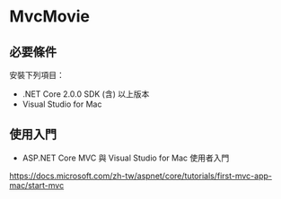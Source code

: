 # MvcMovie
## 必要條件
安裝下列項目：
* .NET Core 2.0.0 SDK (含) 以上版本
* Visual Studio for Mac

## 使用入門

* ASP.NET Core MVC 與 Visual Studio for Mac 使用者入門

https://docs.microsoft.com/zh-tw/aspnet/core/tutorials/first-mvc-app-mac/start-mvc
